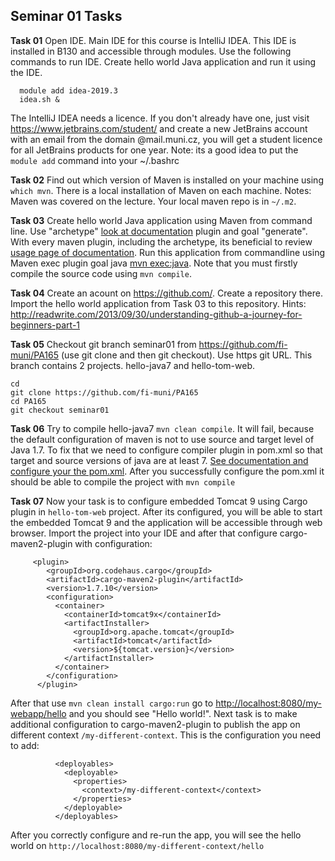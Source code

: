## Seminar 01 Tasks 
**Task 01** Open IDE. Main IDE for this course is IntelliJ IDEA. This IDE is installed in B130 and accessible through modules. Use the following commands to run IDE. Create hello world Java application and run it using the IDE.
```
  module add idea-2019.3
  idea.sh &
```
The IntelliJ IDEA needs a licence. If you don't already have one, just visit https://www.jetbrains.com/student/ and create a new JetBrains account with an email from the domain @mail.muni.cz, you will get a student licence for all JetBrains products for one year.
Note: its a good idea to put the `module add` command into your ~/.bashrc

**Task 02** Find out which version of Maven is installed on your machine using `which mvn`. There is a local installation of Maven on each machine. Notes: Maven was covered on the lecture. Your local maven repo is in `~/.m2`.

**Task 03** Create hello world Java application using Maven from command line. Use "archetype" [look at documentation](https://maven.apache.org/archetype/maven-archetype-plugin/usage.html) plugin and goal "generate". With every maven plugin, including the archetype, its beneficial to review [usage page of documentation](https://maven.apache.org/archetype/maven-archetype-plugin/usage.html#). Run this application from commandline using Maven exec plugin goal java [mvn exec:java](https://www.mojohaus.org/exec-maven-plugin/usage.html). Note that you must firstly compile the source code using `mvn compile`.

**Task 04** Create an acount on https://github.com/. Create a repository there. Import the hello world application from Task 03 to this repository. Hints: http://readwrite.com/2013/09/30/understanding-github-a-journey-for-beginners-part-1

**Task 05** Checkout git branch seminar01 from https://github.com/fi-muni/PA165 (use git clone and then git checkout). Use https git URL. This branch contains 2 projects. hello-java7 and hello-tom-web. 
```
cd
git clone https://github.com/fi-muni/PA165
cd PA165
git checkout seminar01
```

**Task 06** Try to compile hello-java7 `mvn clean compile`. It will fail, because the default configuration of maven is not to use source and target level of Java 1.7. To fix that we need to configure compiler plugin in pom.xml so that target and source versions of java are at least 7. [See documentation and configure your the pom.xml](https://maven.apache.org/plugins/maven-compiler-plugin/examples/set-compiler-source-and-target.html). After you successfully configure the pom.xml it should be able to compile the project with `mvn compile` 

**Task 07** Now your task is to configure embedded Tomcat 9 using Cargo plugin in `hello-tom-web` project. After its configured, you will be able to start the embedded Tomcat 9 and the application will be accessible through web browser. Import the project into your IDE and after that configure cargo-maven2-plugin with configuration: 

```
     <plugin>
        <groupId>org.codehaus.cargo</groupId>
        <artifactId>cargo-maven2-plugin</artifactId>
        <version>1.7.10</version>
        <configuration>
          <container>
            <containerId>tomcat9x</containerId>
            <artifactInstaller>
              <groupId>org.apache.tomcat</groupId>
              <artifactId>tomcat</artifactId>
              <version>${tomcat.version}</version>
            </artifactInstaller>
          </container>
        </configuration>
      </plugin>
```

After that use `mvn clean install cargo:run` go to [http://localhost:8080/my-webapp/hello](http://localhost:8080/my-webapp/hello) and you should see "Hello world!". Next task is to make additional configuration to cargo-maven2-plugin to publish the app on different context `/my-different-context`. This is the configuration you need to add: 
```
          <deployables>
            <deployable>
              <properties>
                <context>/my-different-context</context>
              </properties>
            </deployable>
          </deployables>

```
After you correctly configure and re-run the app, you will see the hello world on `http://localhost:8080/my-different-context/hello`
